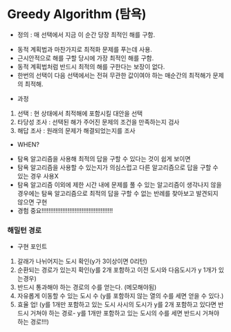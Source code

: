 # Greedy Algorithm (탐욕)
* 정의 : 매 선택에서 지금 이 순간 당장 최적인 해를 구함.
 - 동적 계획법과 마찬가지로 최적화 문제를 푸는데 사용.
 - 근시안적으로 해를 구할 당시에 가장 최적인 해를 구함.
 - 동적 계획법처럼 반드시 최적의 해를 구한다는 보장이 없다.
 - 한번의 선택이 다음 선택에서는 전혀 무관한 값이여야 하는 매순간의 최적해가 문제의 최적해.
* 과정 
 1. 선택 : 현 상태에서 최적해에 포함시킬 대안을 선택
 2. 타당성 조사 : 선택된 해가 주어진 문제의 조건을 만족하는지 검사
 3. 해답 조사 : 원래의 문제가 해결되었는지를 조사
* WHEN?
 - 탐욕 알고리즘을 사용해 최적의 답을 구할 수 있다는 것이 쉽게 보이면
 - 탐욕 알고리즘을 사용할 수 있는지가 의심스럽고 다른 알고리즘으로 답을 구할 수 있는 경우 사용X
 - 탐욕 알고리즘 이외에 제한 시간 내에 문제를 풀 수 있는 알고리즘이 생각나지 않을 경우에는 탐욕 알고리즘으로 최적의 답을 구할 수 없는 반례를 찾아보고 발견되지 않으면 구현 
 - 경험 중요!!!!!!!!!!!!!!!!!!!!!!!!!!!!!!!!!!!!!!!!!


### 해밀턴 경로
* 구현 포인트
 1. 갈래가 나뉘어지는 도시 확인(y가 3이상이면 0리턴)
 2. 순환되는 경로가 있는지 확인(y를 2개 포함하고 이전 도시와 다음도시가 y 1개가 있는경우)
 3. 반드시 통과해야 하는 경로의 수를 얻는다. (메모해야됨)
 4. 자유롭게 이동할 수 있는 도시 수 (y를 포함하지 않는 열의 수를 세면 얻을 수 있다.)
 5. 효율 업! (y를 1개만 포함하고 있는 도시 사시의 도시가 y를 2개 포함하고 있다면 반드시 거쳐야 하는 경로- y를 1개만 포함하고 있는 도시의 수를 세면 반드시 거쳐야 하는 경로!!!)
